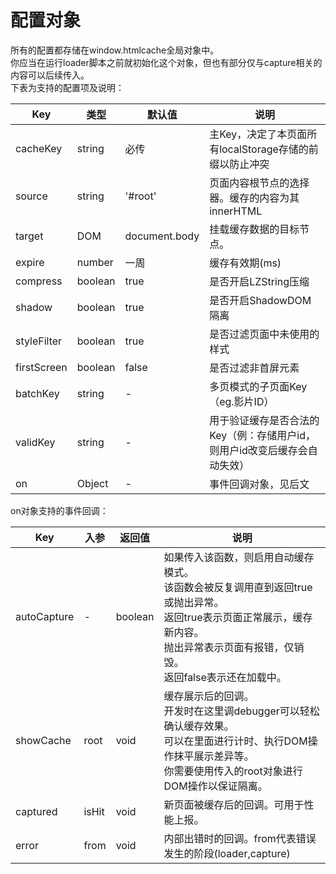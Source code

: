 # 配置对象
所有的配置都存储在window.htmlcache全局对象中。  
你应当在运行loader脚本之前就初始化这个对象，但也有部分仅与capture相关的内容可以后续传入。  
下表为支持的配置项及说明：

| Key         | 类型      | 默认值           | 说明                                       |
|-------------|---------|---------------|------------------------------------------|
| cacheKey    | string  | 必传            | 主Key，决定了本页面所有localStorage存储的前缀以防止冲突      |
| source      | string  | '#root'       | 页面内容根节点的选择器。缓存的内容为其innerHTML             |
| target      | DOM     | document.body | 挂载缓存数据的目标节点。                             |
| expire      | number  | 一周            | 缓存有效期(ms)                                |
| compress    | boolean | true          | 是否开启LZString压缩                           |
| shadow      | boolean | true          | 是否开启ShadowDOM隔离                          |
| styleFilter | boolean | true          | 是否过滤页面中未使用的样式                            |
| firstScreen | boolean | false         | 是否过滤非首屏元素                                |
| batchKey    | string  | -             | 多页模式的子页面Key（eg.影片ID）                     |
| validKey    | string  | -             | 用于验证缓存是否合法的Key（例：存储用户id，则用户id改变后缓存会自动失效） |
| on          | Object  | -             | 事件回调对象，见后文                               |

on对象支持的事件回调：

| Key         | 入参    | 返回值     | 说明                                                                                                           |
|-------------|-------|---------|--------------------------------------------------------------------------------------------------------------|
| autoCapture | -     | boolean | 如果传入该函数，则启用自动缓存模式。<br/>该函数会被反复调用直到返回true或抛出异常。<br/>返回true表示页面正常展示，缓存新内容。<br/>抛出异常表示页面有报错，仅销毁。<br/>返回false表示还在加载中。 |
| showCache   | root  | void    | 缓存展示后的回调。<br/>开发时在这里调debugger可以轻松确认缓存效果。<br/>可以在里面进行计时、执行DOM操作抹平展示差异等。<br/>你需要使用传入的root对象进行DOM操作以保证隔离。       |
| captured    | isHit | void    | 新页面被缓存后的回调。可用于性能上报。                                                                                          |
| error       | from  | void    | 内部出错时的回调。from代表错误发生的阶段(loader,capture)                                                                       |
